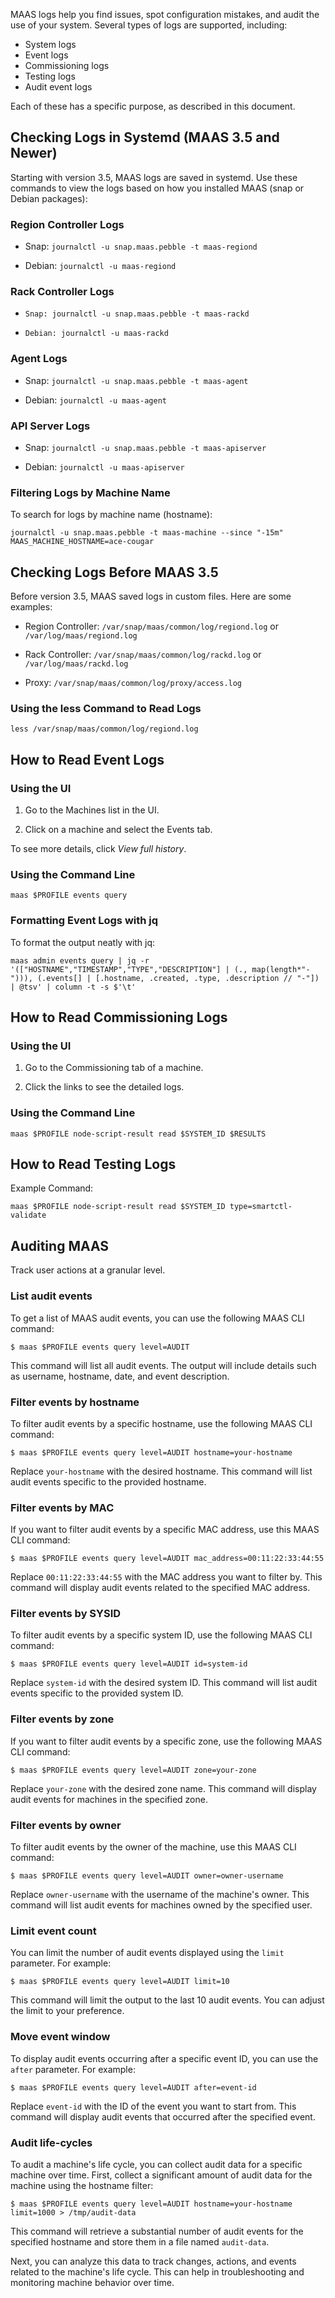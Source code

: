 MAAS logs help you find issues, spot configuration mistakes, and audit the use of your system.  Several types of logs are supported, including:

- System logs
- Event logs
- Commissioning logs
- Testing logs
- Audit event logs

Each of these has a specific purpose, as described in this document.

## Checking Logs in Systemd (MAAS 3.5 and Newer)

Starting with version 3.5, MAAS logs are saved in systemd. Use these commands to view the logs based on how you installed MAAS (snap or Debian packages):

### Region Controller Logs

 - Snap: `journalctl -u snap.maas.pebble -t maas-regiond`

 - Debian: `journalctl -u maas-regiond`

### Rack Controller Logs

 - `Snap: journalctl -u snap.maas.pebble -t maas-rackd`

 - `Debian: journalctl -u maas-rackd`

### Agent Logs

 - Snap: `journalctl -u snap.maas.pebble -t maas-agent`

 - Debian: `journalctl -u maas-agent`

### API Server Logs

 - Snap: `journalctl -u snap.maas.pebble -t maas-apiserver`

 - Debian: `journalctl -u maas-apiserver`

### Filtering Logs by Machine Name

To search for logs by machine name (hostname):

```
journalctl -u snap.maas.pebble -t maas-machine --since "-15m" MAAS_MACHINE_HOSTNAME=ace-cougar
```

## Checking Logs Before MAAS 3.5

Before version 3.5, MAAS saved logs in custom files. Here are some examples:

 - Region Controller: `/var/snap/maas/common/log/regiond.log` or `/var/log/maas/regiond.log`

 - Rack Controller: `/var/snap/maas/common/log/rackd.log` or `/var/log/maas/rackd.log`

 - Proxy: `/var/snap/maas/common/log/proxy/access.log`

### Using the less Command to Read Logs

```
less /var/snap/maas/common/log/regiond.log
```

## How to Read Event Logs

### Using the UI

 1. Go to the Machines list in the UI.

 2. Click on a machine and select the Events tab.

To see more details, click *View full history*.

### Using the Command Line

```
maas $PROFILE events query
```

### Formatting Event Logs with jq

To format the output neatly with jq:

```
maas admin events query | jq -r '(["HOSTNAME","TIMESTAMP","TYPE","DESCRIPTION"] | (., map(length*"-"))), (.events[] | [.hostname, .created, .type, .description // "-"]) | @tsv' | column -t -s $'\t'
```

## How to Read Commissioning Logs

### Using the UI

 1. Go to the Commissioning tab of a machine.

 2. Click the links to see the detailed logs.

### Using the Command Line

```
maas $PROFILE node-script-result read $SYSTEM_ID $RESULTS
```

## How to Read Testing Logs

Example Command:

```
maas $PROFILE node-script-result read $SYSTEM_ID type=smartctl-validate
```

## Auditing MAAS

Track user actions at a granular level.

### List audit events

To get a list of MAAS audit events, you can use the following MAAS CLI command:

```nohighlight
$ maas $PROFILE events query level=AUDIT
```

This command will list all audit events. The output will include details such as username, hostname, date, and event description.

### Filter events by hostname

To filter audit events by a specific hostname, use the following MAAS CLI command:

```nohighlight
$ maas $PROFILE events query level=AUDIT hostname=your-hostname
```

Replace `your-hostname` with the desired hostname. This command will list audit events specific to the provided hostname.

### Filter events by MAC

If you want to filter audit events by a specific MAC address, use this MAAS CLI command:

```nohighlight
$ maas $PROFILE events query level=AUDIT mac_address=00:11:22:33:44:55
```

Replace `00:11:22:33:44:55` with the MAC address you want to filter by. This command will display audit events related to the specified MAC address.

### Filter events by SYSID

To filter audit events by a specific system ID, use the following MAAS CLI command:

```nohighlight
$ maas $PROFILE events query level=AUDIT id=system-id
```

Replace `system-id` with the desired system ID. This command will list audit events specific to the provided system ID.

### Filter events by zone

If you want to filter audit events by a specific zone, use the following MAAS CLI command:

```nohighlight
$ maas $PROFILE events query level=AUDIT zone=your-zone
```

Replace `your-zone` with the desired zone name. This command will display audit events for machines in the specified zone.

### Filter events by owner

To filter audit events by the owner of the machine, use this MAAS CLI command:

```nohighlight
$ maas $PROFILE events query level=AUDIT owner=owner-username
```

Replace `owner-username` with the username of the machine's owner. This command will list audit events for machines owned by the specified user.

### Limit event count

You can limit the number of audit events displayed using the `limit` parameter. For example:

```nohighlight
$ maas $PROFILE events query level=AUDIT limit=10
```

This command will limit the output to the last 10 audit events. You can adjust the limit to your preference.

### Move event window

To display audit events occurring after a specific event ID, you can use the `after` parameter. For example:

```nohighlight
$ maas $PROFILE events query level=AUDIT after=event-id
```

Replace `event-id` with the ID of the event you want to start from. This command will display audit events that occurred after the specified event.

### Audit life-cycles

To audit a machine's life cycle, you can collect audit data for a specific machine over time. First, collect a significant amount of audit data for the machine using the hostname filter:

```nohighlight
$ maas $PROFILE events query level=AUDIT hostname=your-hostname limit=1000 > /tmp/audit-data
```

This command will retrieve a substantial number of audit events for the specified hostname and store them in a file named `audit-data`.

Next, you can analyze this data to track changes, actions, and events related to the machine's life cycle. This can help in troubleshooting and monitoring machine behavior over time.
